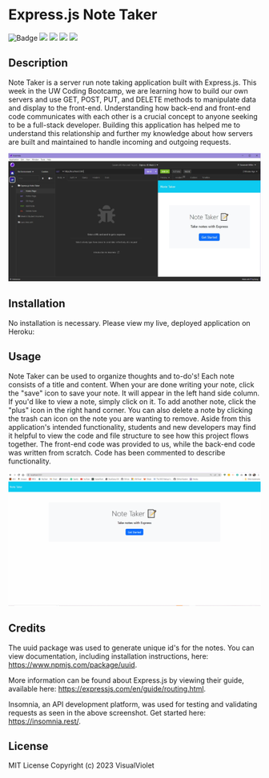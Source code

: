 # Express.js Note Taker

![Badge](https://img.shields.io/badge/License-MIT-pink)
<img height=20 src="https://cdn.jsdelivr.net/gh/devicons/devicon/icons/html5/html5-original.svg" />
<img height=20 src="https://cdn.jsdelivr.net/gh/devicons/devicon/icons/css3/css3-original.svg" />
<img height=20 src="https://cdn.jsdelivr.net/gh/devicons/devicon/icons/javascript/javascript-original.svg" />
<img height=20 src="https://cdn.jsdelivr.net/gh/devicons/devicon/icons/express/express-original.svg" />

## Description

Note Taker is a server run note taking application built with Express.js. This week in the UW Coding Bootcamp, we are learning how to build our own servers and use GET, POST, PUT, and DELETE methods to manipulate data and display to the front-end. Understanding how back-end and front-end code communicates with each other is a crucial concept to anyone seeking to be a full-stack developer. Building this application has helped me to understand this relationship and further my knowledge about how servers are built and maintained to handle incoming and outgoing requests.

![screenshot of insomnia requests](./public/assets/images/insomnia-screenshot.jpg)

## Installation

No installation is necessary. Please view my live, deployed application on Heroku:

## Usage

Note Taker can be used to organize thoughts and to-do's! Each note consists of a title and content. When your are done writing your note, click the "save" icon to save your note. It will appear in the left hand side column. If you'd like to view a note, simply click on it. To add another note, click the "plus" icon in the right hand corner. You can also delete a note by clicking the trash can icon on the note you are wanting to remove. Aside from this application's intended functionality, students and new developers may find it helpful to view the code and file structure to see how this project flows together. The front-end code was provided to us, while the back-end code was written from scratch. Code has been commented to describe functionality.

![note taker application demo](https://github.com/VisualViolet/expressjs-note-taker/blob/main/public/assets/images/note-taker-demo.gif)

## Credits

The uuid package was used to generate unique id's for the notes. You can view documentation, including installation instructions, here: https://www.npmjs.com/package/uuid.

More information can be found about Express.js by viewing their guide, available here: https://expressjs.com/en/guide/routing.html.

Insomnia, an API development platform, was used for testing and validating requests as seen in the above screenshot. Get started here: https://insomnia.rest/.

## License

MIT License Copyright (c) 2023 VisualViolet
